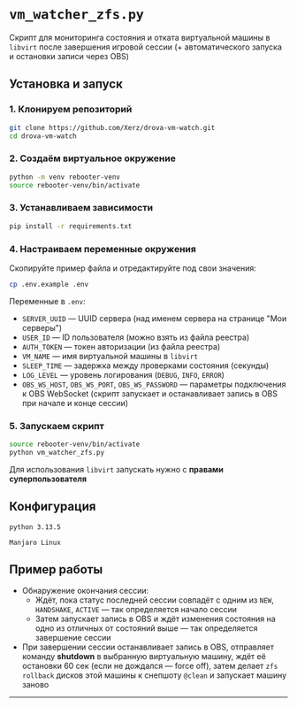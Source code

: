 
# `vm_watcher_zfs.py`

Скрипт для мониторинга состояния и отката виртуальной машины в `libvirt` после завершения игровой сессии (+ автоматического запуска и остановки записи через OBS)

## Установка и запуск

### 1. Клонируем репозиторий

```bash
git clone https://github.com/Xerz/drova-vm-watch.git
cd drova-vm-watch
````

### 2. Создаём виртуальное окружение

```bash
python -m venv rebooter-venv
source rebooter-venv/bin/activate
```

### 3. Устанавливаем зависимости

```bash
pip install -r requirements.txt
```

### 4. Настраиваем переменные окружения

Скопируйте пример файла и отредактируйте под свои значения:

```bash
cp .env.example .env
```

Переменные в `.env`:

* `SERVER_UUID` — UUID сервера (над именем сервера на странице "Мои серверы")
* `USER_ID` — ID пользователя (можно взять из файла реестра)
* `AUTH_TOKEN` — токен авторизации (из файла реестра)
* `VM_NAME` — имя виртуальной машины в `libvirt`
* `SLEEP_TIME` — задержка между проверками состояния (секунды)
* `LOG_LEVEL` — уровень логирования (`DEBUG`, `INFO`, `ERROR`)
* `OBS_WS_HOST`, `OBS_WS_PORT`, `OBS_WS_PASSWORD` — параметры подключения к OBS WebSocket (скрипт запускает и останавливает запись в OBS при начале и конце сессии)

### 5. Запускаем скрипт

```bash
source rebooter-venv/bin/activate
python vm_watcher_zfs.py
```

Для использования `libvirt` запускать нужно с **правами суперпользователя**

## Конфигурация

`python 3.13.5`

`Manjaro Linux`

## Пример работы

* Обнаружение окончания сессии:
  * Ждёт, пока статус последней сессии совпадёт с одним из `NEW`, `HANDSHAKE`, `ACTIVE` — так определяется начало сессии
  * Затем запускает запись в OBS и ждёт изменения состояния на одно из отличных от состояний выше — так определяется завершение сессии
* При завершении сессии останавливает запись в OBS, отправляет команду **shutdown** в выбранную виртуальную машину, ждёт её остановки 60 сек (если не дождался — force off), затем делает `zfs rollback` дисков этой машины к снепшоту `@clean` и запускает машину заново

---
